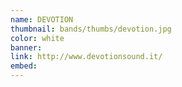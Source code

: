 ```yaml
---
name: DEVOTION
thumbnail: bands/thumbs/devotion.jpg
color: white
banner:
link: http://www.devotionsound.it/
embed:
---
```

